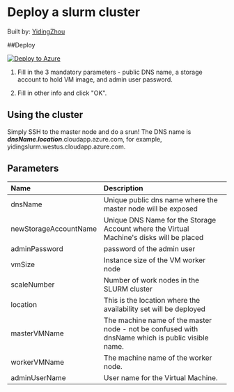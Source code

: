 # Deploy a slurm cluster

Built by: [YidingZhou](https://github.com/YidingZhou)

##Deploy

<a href="https://portal.azure.com/#create/Microsoft.Template/uri/https%3A%2F%2Fraw.githubusercontent.com%2FAzure%2Fazure-quickstart-templates%2Fmaster%2Fslurm%2Fazuredeploy.json" target="_blank">
   <img alt="Deploy to Azure" src="http://azuredeploy.net/deploybutton.png"/>
</a>

1. Fill in the 3 mandatory parameters - public DNS name, a storage account to hold VM image, and admin user password.

2. Fill in other info and click "OK".

## Using the cluster

Simply SSH to the master node and do a srun! The DNS name is _**dnsName**_._**location**_.cloudapp.azure.com, for example, yidingslurm.westus.cloudapp.azure.com.

## Parameters

| Name   | Description    |
|:--- |:---|
| dnsName | Unique public dns name where the master node will be exposed | 
| newStorageAccountName | Unique DNS Name for the Storage Account where the Virtual Machine's disks will be placed |
| adminPassword | password of the admin user |
| vmSize | Instance size of the VM worker node |
| scaleNumber | Number of work nodes in the SLURM cluster |
| location | This is the location where the availability set will be deployed |
| masterVMName | The machine name of the master node - not be confused with dnsName which is public visible name. |
| workerVMName | The machine name of the worker node. |
| adminUserName | User name for the Virtual Machine. |




